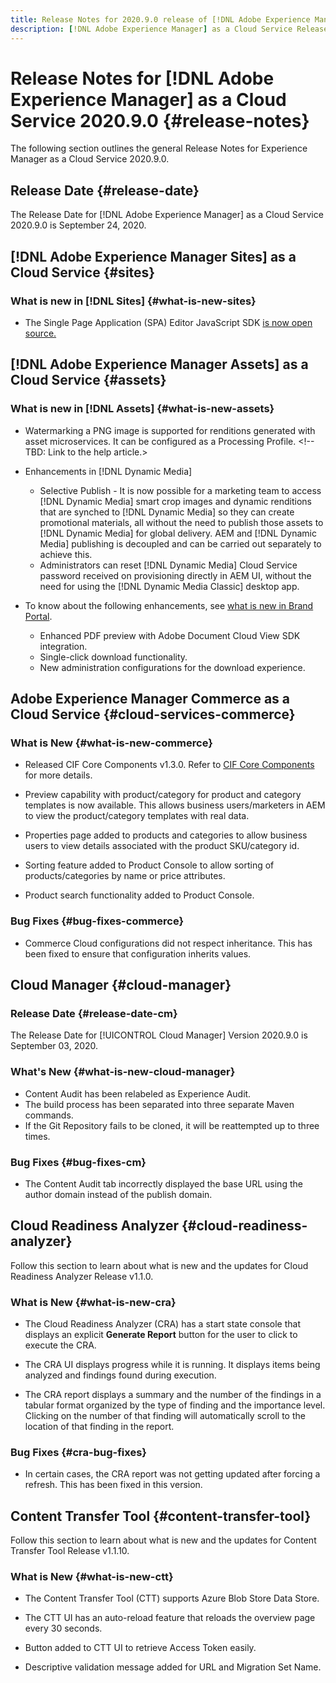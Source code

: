```yaml
---
title: Release Notes for 2020.9.0 release of [!DNL Adobe Experience Manager] as a Cloud Service.
description: [!DNL Adobe Experience Manager] as a Cloud Service Release Notes for 2020.9.0.
---
```


# Release Notes for [!DNL Adobe Experience Manager] as a Cloud Service 2020.9.0 {#release-notes}

The following section outlines the general Release Notes for Experience Manager as a Cloud Service 2020.9.0.

## Release Date {#release-date}

The Release Date for [!DNL Adobe Experience Manager] as a Cloud Service 2020.9.0 is September 24, 2020.

## [!DNL Adobe Experience Manager Sites] as a Cloud Service {#sites}

### What is new in [!DNL Sites] {#what-is-new-sites}

* The Single Page Application (SPA) Editor JavaScript SDK [is now open source.](/help/implementing/developing/spa/reference-materials.md)

## [!DNL Adobe Experience Manager Assets] as a Cloud Service {#assets}

### What is new in [!DNL Assets] {#what-is-new-assets}

* Watermarking a PNG image is supported for renditions generated with asset microservices. It can be configured as a Processing Profile. <!-- TBD: Link to the help article.>

* Enhancements in [!DNL Dynamic Media]

  * Selective Publish - It is now possible for a marketing team to access [!DNL Dynamic Media] smart crop images and dynamic renditions that are synched to [!DNL Dynamic Media] so they can create promotional materials, all without the need to publish those assets to [!DNL Dynamic Media] for global delivery. AEM and [!DNL Dynamic Media] publishing is decoupled and can be carried out separately to achieve this.
  * Administrators can reset [!DNL Dynamic Media] Cloud Service password received on provisioning directly in AEM UI, without the need for using the [!DNL Dynamic Media Classic] desktop app.

* To know about the following enhancements, see [what is new in Brand Portal](https://docs.adobe.com/content/help/en/experience-manager-brand-portal/using/introduction/whats-new.html).
  
  * Enhanced PDF preview with Adobe Document Cloud View SDK integration.
  * Single-click download functionality.
  * New administration configurations for the download experience.

<!--
### Bugs Fixed {#bugs-fixed-assets}

TBD: list of Assets aaCS bugs that are fixed.
-->

## Adobe Experience Manager Commerce as a Cloud Service {#cloud-services-commerce}

### What is New {#what-is-new-commerce}

* Released CIF Core Components v1.3.0. Refer to [CIF Core Components](https://github.com/adobe/aem-core-cif-components/releases/tag/core-cif-components-reactor-1.3.0) for more details.

* Preview capability with product/category for product and category templates is now available. This allows business users/marketers in AEM to view the product/category templates with real data.

* Properties page added to products and categories to allow business users to view details associated with the product SKU/category id.

* Sorting feature added to Product Console to allow sorting of products/categories by name or price attributes.

* Product search functionality added to Product Console.

### Bug Fixes {#bug-fixes-commerce}

* Commerce Cloud configurations did not respect inheritance. This has been fixed to ensure that configuration inherits values.

## Cloud Manager {#cloud-manager}

### Release Date {#release-date-cm}

The Release Date for [!UICONTROL Cloud Manager] Version 2020.9.0 is September 03, 2020.

### What's New {#what-is-new-cloud-manager}

* Content Audit has been relabeled as Experience Audit.
* The build process has been separated into three separate Maven commands.
* If the Git Repository fails to be cloned, it will be reattempted up to three times.

### Bug Fixes {#bug-fixes-cm}

* The Content Audit tab incorrectly displayed the base URL using the author domain instead of the publish domain.

## Cloud Readiness Analyzer {#cloud-readiness-analyzer}

Follow this section to learn about what is new and the updates for Cloud Readiness Analyzer Release v1.1.0.

### What is New {#what-is-new-cra}

* The Cloud Readiness Analyzer (CRA) has a start state console that displays an explicit **Generate Report** button for the user to click to execute the CRA.

* The CRA UI displays progress while it is running. It displays items being analyzed and findings found during execution.

* The CRA report displays a summary and the number of the findings in a tabular format organized by the type of finding and the importance level. Clicking on the number of that finding will automatically scroll to the location of that finding in the report.

### Bug Fixes {#cra-bug-fixes}

* In certain cases, the CRA report was not getting updated after forcing a refresh. This has been fixed in this version.

## Content Transfer Tool {#content-transfer-tool}

Follow this section to learn about what is new and the updates for Content Transfer Tool Release v1.1.10.

### What is New {#what-is-new-ctt}

* The Content Transfer Tool (CTT) supports Azure Blob Store Data Store.

* The CTT UI has an auto-reload feature that reloads the overview page every 30 seconds.

* Button added to CTT UI to retrieve Access Token easily.

* Descriptive validation message added for URL and Migration Set Name.

